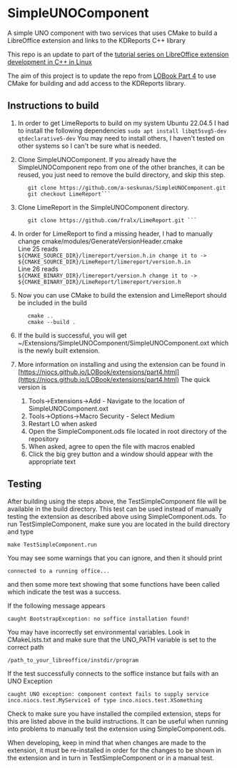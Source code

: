 # SimpleUNOComponent
A simple UNO component with two services that uses CMake to build a LibreOffice extension and links to the KDReports C++ library

This repo is an update to part of the [tutorial series on LibreOffice extension development in C++ in Linux](https://niocs.github.io/LOBook/extensions/index.html)

The aim of this project is to update the repo from [LOBook Part 4](https://niocs.github.io/LOBook/extensions/part4.html) to use CMake for building
and add access to the KDReports library.

## Instructions to build
1. In order to get LimeReports to build on my system Ubuntu 22.04.5 I had to install the following dependencies
   ```sudo apt install libqt5svg5-dev qtdeclarative5-dev```
   You may need to install others, I haven't tested on other systems so I can't be sure what is needed.

2. Clone SimpleUNOComponent. If you already have the SimpleUNOComponent repo from one of the other branches, it can be reused, you just need to remove the build directory, and skip this step.
   ```mkdir ~/Extensions; cd ~/Extensions
      git clone https://github.com/a-seskunas/SimpleUNOComponent.git
      git checkout LimeReport```

3. Clone LimeReport in the SimpleUNOComponent directory.
   ```cd ~/Extensions/SimpleUNOComponent
      git clone https://github.com/fralx/LimeReport.git ```

4. In order for LimeReport to find a missing header, I had to manually change cmake/modules/GenerateVersionHeader.cmake\
   Line 25 reads \
   ```${CMAKE_SOURCE_DIR}/limereport/version.h.in change it to -> ${CMAKE_SOURCE_DIR}/LimeReport/limereport/version.h.in```\
   Line 26 reads \
   ```${CMAKE_BINARY_DIR}/limereport/version.h change it to -> ${CMAKE_BINARY_DIR}/LimeReport/limereport/version.h```

6. Now you can use CMake to build the extension and LimeReport should be included in the build
   ```mkdir build; cd build;
      cmake ..
      cmake --build .
   ```

7. If the build is successful, you will get ~/Extensions/SimpleUNOComponent/SimpleUNOComponent.oxt which is the newly built extension.

8. More information on installing and using the extension can be found in [https://niocs.github.io/LOBook/extensions/part4.html](https://niocs.github.io/LOBook/extensions/part4.html)
   The quick version is
   1. Tools->Extensions->Add - Navigate to the location of SimpleUNOComponent.oxt
   2. Tools->Options->Macro Security - Select Medium
   3. Restart LO when asked
   4. Open the SimpleComponent.ods file located in root directory of the repository
   5. When asked, agree to open the file with macros enabled
   6. Click the big grey button and a window should appear with the appropriate text

## Testing
After building using the steps above, the TestSimpleComponent file will be available in the build directory. This test can be used instead of manually testing the extension as described above using SimpleComponent.ods. To run TestSimpleComponent, make sure you are located in the build directory and type

```make TestSimpleComponent.run```

You may see some warnings that you can ignore, and then it should print

```connected to a running office...```

and then some more text showing that some functions have been called which indicate the test was a success.

If the following message appears

```caught BootstrapException: no soffice installation found!```

You may have incorrectly set environmental variables. Look in CMakeLists.txt and make sure that the UNO_PATH variable is set to the correct path

```/path_to_your_libreoffice/instdir/program```

If the test successfully connects to the soffice instance but fails with an UNO Exception

```caught UNO exception: component context fails to supply service inco.niocs.test.MyService1 of type inco.niocs.test.XSomething```

Check to make sure you have installed the compiled extension, steps for this are listed above in the build instructions. It can be useful when running into problems to manually test the extension using SimpleComponent.ods.

When developing, keep in mind that when changes are made to the extension, it must be re-installed in order for the changes to be shown in the extension and in turn in TestSimpleComponent or in a manual test.
